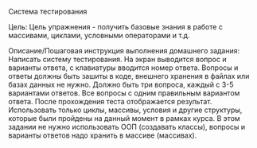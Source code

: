 Система тестирования

Цель:
Цель упражнения - получить базовые знания в работе с массивами, циклами, условными операторами и т.д.

Описание/Пошаговая инструкция выполнения домашнего задания:
Написать систему тестирования.
На экран выводится вопрос и варианты ответа, с клавиатуры вводится номер ответа.
Вопросы и ответы должны быть зашиты в коде, внешнего хранения в файлах или базах данных не нужно.
Должно быть три вопроса, каждый с 3-5 вариантами ответов.
Все вопросы с одним правильным вариантом ответа.
После прохождения теста отображается результат.
Использовать только циклы, массивы, условия и другие структуры, которые были пройдены на данный момент в рамках курса.
В этом задании не нужно использовать ООП (создавать классы), вопросы и варианты ответов надо хранить в массиве (массивах).